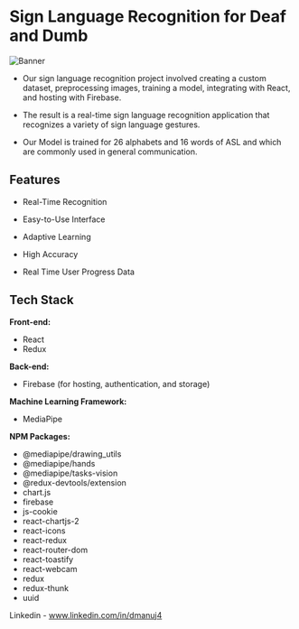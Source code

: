 # **Sign Language Recognition for Deaf and Dumb**

![Banner](./public/screenshot/1.jpeg)

- Our sign language recognition project involved creating a custom dataset, preprocessing images, training a model, integrating with React, and hosting with Firebase. 

- The result is a real-time sign language recognition application that recognizes a variety of sign language gestures.

- Our Model is trained for 26 alphabets and 16 words of ASL and which are commonly used in general communication.

## Features

- Real-Time Recognition

- Easy-to-Use Interface

- Adaptive Learning

- High Accuracy

- Real Time User Progress Data

## Tech Stack

**Front-end:**

- React
- Redux

**Back-end:**

- Firebase (for hosting, authentication, and storage)

**Machine Learning Framework:**

- MediaPipe

**NPM Packages:**

- @mediapipe/drawing_utils
- @mediapipe/hands
- @mediapipe/tasks-vision
- @redux-devtools/extension
- chart.js
- firebase
- js-cookie
- react-chartjs-2
- react-icons
- react-redux
- react-router-dom
- react-toastify
- react-webcam
- redux
- redux-thunk
- uuid

Linkedin  - www.linkedin.com/in/dmanuj4

